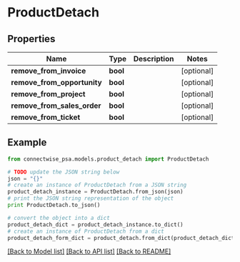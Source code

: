 # ProductDetach


## Properties
Name | Type | Description | Notes
------------ | ------------- | ------------- | -------------
**remove_from_invoice** | **bool** |  | [optional] 
**remove_from_opportunity** | **bool** |  | [optional] 
**remove_from_project** | **bool** |  | [optional] 
**remove_from_sales_order** | **bool** |  | [optional] 
**remove_from_ticket** | **bool** |  | [optional] 

## Example

```python
from connectwise_psa.models.product_detach import ProductDetach

# TODO update the JSON string below
json = "{}"
# create an instance of ProductDetach from a JSON string
product_detach_instance = ProductDetach.from_json(json)
# print the JSON string representation of the object
print ProductDetach.to_json()

# convert the object into a dict
product_detach_dict = product_detach_instance.to_dict()
# create an instance of ProductDetach from a dict
product_detach_form_dict = product_detach.from_dict(product_detach_dict)
```
[[Back to Model list]](../README.md#documentation-for-models) [[Back to API list]](../README.md#documentation-for-api-endpoints) [[Back to README]](../README.md)


